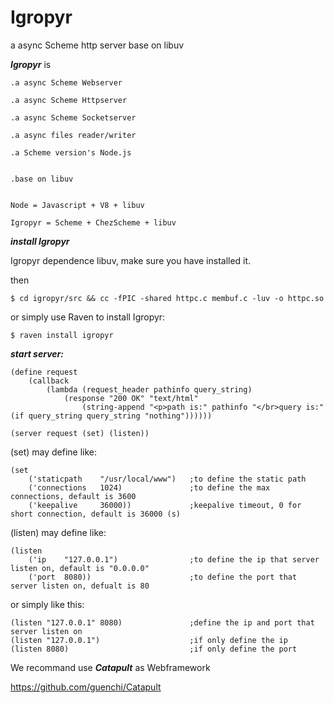# Igropyr
a async Scheme http server base on libuv


***Igropyr*** is

```
.a async Scheme Webserver

.a async Scheme Httpserver

.a async Scheme Socketserver

.a async files reader/writer

.a Scheme version's Node.js


.base on libuv


Node = Javascript + V8 + libuv

Igropyr = Scheme + ChezScheme + libuv
```

***install Igropyr***

Igropyr dependence libuv, make sure you have installed it.

then 

`$ cd igropyr/src && cc -fPIC -shared httpc.c membuf.c -luv -o httpc.so`

or simply use Raven to install Igropyr:

`$ raven install igropyr`


***start server:***

```
(define request
    (callback
        (lambda (request_header pathinfo query_string)
            (response "200 OK" "text/html"
                (string-append "<p>path is:" pathinfo "</br>query is:" (if query_string query_string "nothing"))))))

(server request (set) (listen))
```


(set) may define like:

```
(set 
    ('staticpath    "/usr/local/www")   ;to define the static path    
    ('connections   1024)               ;to define the max connections, default is 3600
    ('keepalive     36000))             ;keepalive timeout, 0 for short connection, default is 36000 (s)
```

(listen) may define like:

```
(listen 
    ('ip    "127.0.0.1")                ;to define the ip that server listen on, default is "0.0.0.0"
    ('port  8080))                      ;to define the port that server listen on, defualt is 80
```

or simply like this:

```
(listen "127.0.0.1" 8080)               ;define the ip and port that server listen on
(listen "127.0.0.1")                    ;if only define the ip
(listen 8080)                           ;if only define the port

```


We recommand use ***Catapult*** as Webframework

https://github.com/guenchi/Catapult
